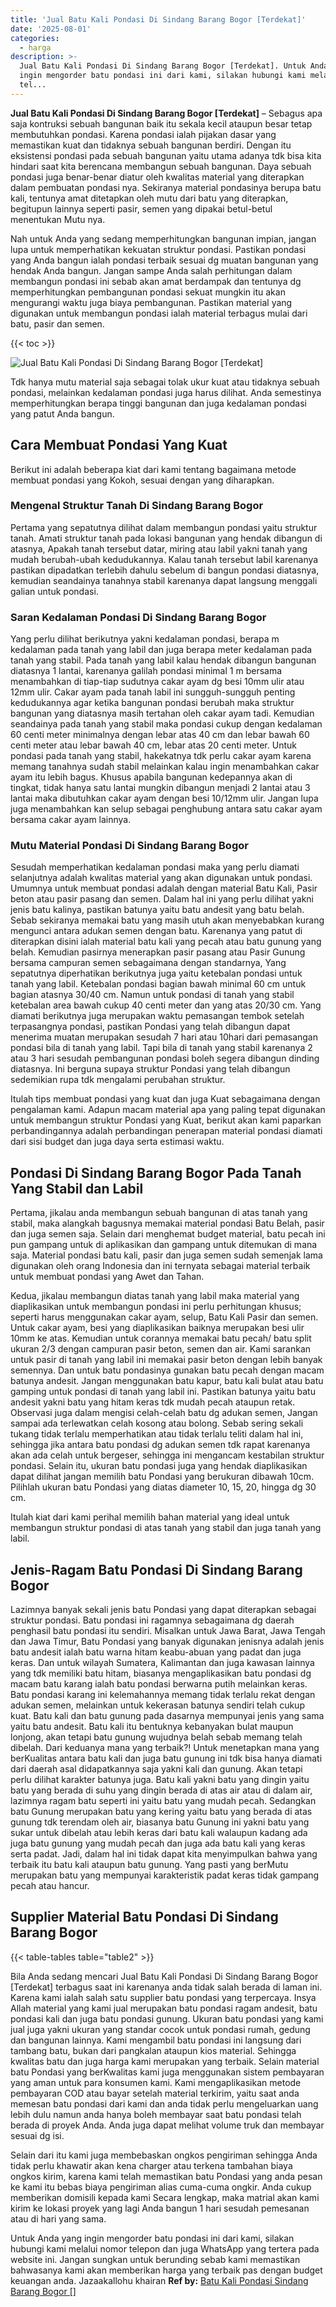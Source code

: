```yaml
---
title: 'Jual Batu Kali Pondasi Di Sindang Barang Bogor [Terdekat]'
date: '2025-08-01'
categories:
  - harga
description: >-
  Jual Batu Kali Pondasi Di Sindang Barang Bogor [Terdekat]. Untuk Anda yang
  ingin mengorder batu pondasi ini dari kami, silakan hubungi kami melalui nomor
  tel...
---
```


**Jual Batu Kali Pondasi Di Sindang Barang Bogor \[Terdekat\]** – Sebagus apa saja kontruksi sebuah bangunan baik itu sekala kecil ataupun besar tetap membutuhkan pondasi. Karena pondasi ialah pijakan dasar yang memastikan kuat dan tidaknya sebuah bangunan berdiri. Dengan itu eksistensi pondasi pada sebuah bangunan yaitu utama adanya tdk bisa kita hindari saat kita berencana membangun sebuah bangunan. Daya sebuah pondasi juga benar-benar diatur oleh kwalitas material yang diterapkan dalam pembuatan pondasi nya. Sekiranya material pondasinya berupa batu kali, tentunya amat ditetapkan oleh mutu dari batu yang diterapkan, begitupun lainnya seperti pasir, semen yang dipakai betul-betul menentukan Mutu nya.

Nah untuk Anda yang sedang memperhitungkan bangunan impian, jangan lupa untuk memperhatikan kekuatan struktur pondasi. Pastikan pondasi yang Anda bangun ialah pondasi terbaik sesuai dg muatan bangunan yang hendak Anda bangun. Jangan sampe Anda salah perhitungan dalam membangun pondasi ini sebab akan amat berdampak dan tentunya dg memperhitungkan pembangunan pondasi sekuat mungkin itu akan mengurangi waktu juga biaya pembangunan. Pastikan material yang digunakan untuk membangun pondasi ialah material terbagus mulai dari batu, pasir dan semen.

{{< toc >}}

![Jual Batu Kali Pondasi Di Sindang Barang Bogor [Terdekat]](/images/jual-batu-kali-05.png)

Tdk hanya mutu material saja sebagai tolak ukur kuat atau tidaknya sebuah pondasi, melainkan kedalaman pondasi juga harus dilihat. Anda semestinya memperhitungkan berapa tinggi bangunan dan juga kedalaman pondasi yang patut Anda bangun.

## Cara Membuat Pondasi Yang Kuat

Berikut ini adalah beberapa kiat dari kami tentang bagaimana metode membuat pondasi yang Kokoh, sesuai dengan yang diharapkan.

### Mengenal Struktur Tanah Di Sindang Barang Bogor

Pertama yang sepatutnya dilihat dalam membangun pondasi yaitu struktur tanah. Amati struktur tanah pada lokasi bangunan yang hendak dibangun di atasnya, Apakah tanah tersebut datar, miring atau labil yakni tanah yang mudah berubah-ubah kedudukannya. Kalau tanah tersebut labil karenanya pastikan dipadatkan terlebih dahulu sebelum di bangun pondasi diatasnya, kemudian seandainya tanahnya stabil karenanya dapat langsung menggali galian untuk pondasi.

### Saran Kedalaman Pondasi Di Sindang Barang Bogor

Yang perlu dilihat berikutnya yakni kedalaman pondasi, berapa m kedalaman pada tanah yang labil dan juga berapa meter kedalaman pada tanah yang stabil. Pada tanah yang labil kalau hendak dibangun bangunan diatasnya 1 lantai, karenanya galilah pondasi minimal 1 m bersama menambahkan di tiap-tiap sudutnya cakar ayam dg besi 10mm ulir atau 12mm ulir. Cakar ayam pada tanah labil ini sungguh-sungguh penting kedudukannya agar ketika bangunan pondasi berubah maka struktur bangunan yang diatasnya masih tertahan oleh cakar ayam tadi. Kemudian seandainya pada tanah yang stabil maka pondasi cukup dengan kedalaman 60 centi meter minimalnya dengan lebar atas 40 cm dan lebar bawah 60 centi meter atau lebar bawah 40 cm, lebar atas 20 centi meter. Untuk pondasi pada tanah yang stabil, hakekatnya tdk perlu cakar ayam karena memang tanahnya sudah stabil melainkan kalau ingin menambahkan cakar ayam itu lebih bagus. Khusus apabila bangunan kedepannya akan di tingkat, tidak hanya satu lantai mungkin dibangun menjadi 2 lantai atau 3 lantai maka dibutuhkan cakar ayam dengan besi 10/12mm ulir. Jangan lupa juga menambahkan kan selup sebagai penghubung antara satu cakar ayam bersama cakar ayam lainnya.

### Mutu Material Pondasi Di Sindang Barang Bogor

Sesudah memperhatikan kedalaman pondasi maka yang perlu diamati selanjutnya adalah kwalitas material yang akan digunakan untuk pondasi. Umumnya untuk membuat pondasi adalah dengan material Batu Kali, Pasir beton atau pasir pasang dan semen. Dalam hal ini yang perlu dilihat yakni jenis batu kalinya, pastikan batunya yaitu batu andesit yang batu belah. Sebab sekiranya memakai batu yang masih utuh akan menyebabkan kurang mengunci antara adukan semen dengan batu. Karenanya yang patut di diterapkan disini ialah material batu kali yang pecah atau batu gunung yang belah. Kemudian pasirnya menerapkan pasir pasang atau Pasir Gunung bersama campuran semen sebagaimana dengan standarnya, Yang sepatutnya diperhatikan berikutnya juga yaitu ketebalan pondasi untuk tanah yang labil. Ketebalan pondasi bagian bawah minimal 60 cm untuk bagian atasnya 30/40 cm. Namun untuk pondasi di tanah yang stabil ketebalan area bawah cukup 40 centi meter dan yang atas 20/30 cm. Yang diamati berikutnya juga merupakan waktu pemasangan tembok setelah terpasangnya pondasi, pastikan Pondasi yang telah dibangun dapat menerima muatan merupakan sesudah 7 hari atau 10hari dari pemasangan pondasi bila di tanah yang labil. Tapi bila di tanah yang stabil karenanya 2 atau 3 hari sesudah pembangunan pondasi boleh segera dibangun dinding diatasnya. Ini berguna supaya struktur Pondasi yang telah dibangun sedemikian rupa tdk mengalami perubahan struktur.

Itulah tips membuat pondasi yang kuat dan juga Kuat sebagaimana dengan pengalaman kami. Adapun macam material apa yang paling tepat digunakan untuk membangun struktur Pondasi yang Kuat, berikut akan kami paparkan perbandingannya adalah perbandingan penerapan material pondasi diamati dari sisi budget dan juga daya serta estimasi waktu.

## Pondasi Di Sindang Barang Bogor Pada Tanah Yang Stabil dan Labil

Pertama, jikalau anda membangun sebuah bangunan di atas tanah yang stabil, maka alangkah bagusnya memakai material pondasi Batu Belah, pasir dan juga semen saja. Selain dari menghemat budget material, batu pecah ini pun gampang untuk di aplikasikan dan gampang untuk ditemukan di mana saja. Material pondasi batu kali, pasir dan juga semen sudah semenjak lama digunakan oleh orang Indonesia dan ini ternyata sebagai material terbaik untuk membuat pondasi yang Awet dan Tahan.

Kedua, jikalau membangun diatas tanah yang labil maka material yang diaplikasikan untuk membangun pondasi ini perlu perhitungan khusus; seperti harus menggunakan cakar ayam, selup, Batu Kali Pasir dan semen. Untuk cakar ayam, besi yang diaplikasikan baiknya merupakan besi ulir 10mm ke atas. Kemudian untuk corannya memakai batu pecah/ batu split ukuran 2/3 dengan campuran pasir beton, semen dan air. Kami sarankan untuk pasir di tanah yang labil ini memakai pasir beton dengan lebih banyak semennya. Dan untuk batu pondasinya gunakan batu pecah dengan macam batunya andesit. Jangan menggunakan batu kapur, batu kali bulat atau batu gamping untuk pondasi di tanah yang labil ini. Pastikan batunya yaitu batu andesit yakni batu yang hitam keras tdk mudah pecah ataupun retak. Observasi juga dalam mengisi celah-celah batu dg adukan semen, Jangan sampai ada terlewatkan celah kosong atau bolong. Sebab sering sekali tukang tidak terlalu memperhatikan atau tidak terlalu teliti dalam hal ini, sehingga jika antara batu pondasi dg adukan semen tdk rapat karenanya akan ada celah untuk bergeser, sehingga ini mengancam kestabilan struktur pondasi. Selain itu, ukuran batu pondasi juga yang hendak diaplikasikan dapat dilihat jangan memilih batu Pondasi yang berukuran dibawah 10cm. Pilihlah ukuran batu Pondasi yang diatas diameter 10, 15, 20, hingga dg 30 cm.

Itulah kiat dari kami perihal memilih bahan material yang ideal untuk membangun struktur pondasi di atas tanah yang stabil dan juga tanah yang labil.

## Jenis-Ragam Batu Pondasi Di Sindang Barang Bogor

Lazimnya banyak sekali jenis batu Pondasi yang dapat diterapkan sebagai struktur pondasi. Batu pondasi ini ragamnya sebagaimana dg daerah penghasil batu pondasi itu sendiri. Misalkan untuk Jawa Barat, Jawa Tengah dan Jawa Timur, Batu Pondasi yang banyak digunakan jenisnya adalah jenis batu andesit ialah batu warna hitam keabu-abuan yang padat dan juga keras. Dan untuk wilayah Sumatera, Kalimantan dan juga kawasan lainnya yang tdk memiliki batu hitam, biasanya mengaplikasikan batu pondasi dg macam batu karang ialah batu pondasi berwarna putih melainkan keras. Batu pondasi karang ini kelemahannya memang tidak terlalu rekat dengan adukan semen, melainkan untuk kekerasan batunya sendiri telah cukup kuat. Batu kali dan batu gunung pada dasarnya mempunyai jenis yang sama yaitu batu andesit. Batu kali itu bentuknya kebanyakan bulat maupun lonjong, akan tetapi batu gunung wujudnya belah sebab memang telah dibelah. Dari keduanya mana yang terbaik?! Untuk menetapkan mana yang berKualitas antara batu kali dan juga batu gunung ini tdk bisa hanya diamati dari daerah asal didapatkannya saja yakni kali dan gunung. Akan tetapi perlu dilihat karakter batunya juga. Batu kali yakni batu yang dingin yaitu batu yang berada di suhu yang dingin berada di atas air atau di dalam air, lazimnya ragam batu seperti ini yaitu batu yang mudah pecah. Sedangkan batu Gunung merupakan batu yang kering yaitu batu yang berada di atas gunung tdk terendam oleh air, biasanya batu Gunung ini yakni batu yang sukar untuk dibelah atau lebih keras dari batu kali walaupun kadang ada juga batu gunung yang mudah pecah dan juga ada batu kali yang keras serta padat. Jadi, dalam hal ini tidak dapat kita menyimpulkan bahwa yang terbaik itu batu kali ataupun batu gunung. Yang pasti yang berMutu merupakan batu yang mempunyai karakteristik padat keras tidak gampang pecah atau hancur.

## Supplier Material Batu Pondasi Di Sindang Barang Bogor

{{< table-tables table="table2" >}}

Bila Anda sedang mencari Jual Batu Kali Pondasi Di Sindang Barang Bogor \[Terdekat\] terbagus saat ini karenanya anda tidak salah berada di laman ini. Karena kami ialah salah satu supplier batu pondasi yang terpercaya. Insya Allah material yang kami jual merupakan batu pondasi ragam andesit, batu pondasi kali dan juga batu pondasi gunung. Ukuran batu pondasi yang kami jual juga yakni ukuran yang standar cocok untuk pondasi rumah, gedung dan bangunan lainnya. Kami mengambil batu pondasi ini langsung dari tambang batu, bukan dari pangkalan ataupun kios material. Sehingga kwalitas batu dan juga harga kami merupakan yang terbaik. Selain material batu Pondasi yang berKwalitas kami juga menggunakan sistem pembayaran yang aman untuk para konsumen kami. Kami mengaplikasikan metode pembayaran COD atau bayar setelah material terkirim, yaitu saat anda memesan batu pondasi dari kami dan anda tidak perlu mengeluarkan uang lebih dulu namun anda hanya boleh membayar saat batu pondasi telah berada di proyek Anda. Anda juga dapat melihat volume truk dan membayar sesuai dg isi.

Selain dari itu kami juga membebaskan ongkos pengiriman sehingga Anda tidak perlu khawatir akan kena charger atau terkena tambahan biaya ongkos kirim, karena kami telah memastikan batu Pondasi yang anda pesan ke kami itu bebas biaya pengiriman alias cuma-cuma ongkir. Anda cukup memberikan domisili kepada kami Secara lengkap, maka matrial akan kami kirim ke lokasi proyek yang lagi Anda bangun 1 hari sesudah pemesanan atau di hari yang sama.

Untuk Anda yang ingin mengorder batu pondasi ini dari kami, silakan hubungi kami melalui nomor telepon dan juga WhatsApp yang tertera pada website ini. Jangan sungkan untuk berunding sebab kami memastikan bahwasanya kami akan memberikan harga yang terbaik pas dengan budget keuangan anda. Jazaakallohu khairan
**Ref by:** [Batu Kali Pondasi Sindang Barang Bogor []](https://id.wikipedia.org/wiki/Batu)
